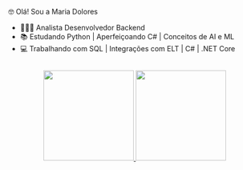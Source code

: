 🤓 Olá! Sou a Maria Dolores
- 👩🏼‍💻 Analista Desenvolvedor Backend
- 📚 Estudando Python | Aperfeiçoando C# | Conceitos de AI e ML
- 💻 Trabalhando com SQL | Integrações com ELT | C# | .NET Core

##

<div align="center">
  <a href="https://github.com/Mary-Santos">
<img height="180em" src="https://github-readme-stats.vercel.app/api?username=Mary-Santos&show_icons=true&theme=dark&include_all_commits=true&count_private=true"/>
  <img height="180em" src="https://github-readme-stats.vercel.app/api/top-langs/?username=Mary-Santos&layout=compact&langs_count=7&theme=dark"/>
</div>
